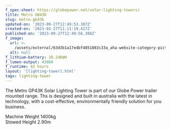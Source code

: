 ```yaml
---
f_spec-sheet: https://globepower.net/solar-lighting-towers/
title: Metro GB43K
slug: metro-gb43k
updated-on: '2023-09-27T12:49:53.387Z'
created-on: '2023-01-27T11:11:19.417Z'
published-on: '2023-09-27T12:49:56.386Z'
f_image:
  url: >-
    /assets/external/63d3b1a17e4bf4851083c33a_aha-website-category-pictures-127.jpeg
  alt: null
f_lithium-battery: 10.24KWH
f_lumen-output: 43000
f_runtime: 42 hours
layout: '[lighting-tower].html'
tags: lighting-tower
---
```


The Metro GP43K Solar Lighting Tower is part of our Globe Power trailer mounted range. Ths is designed and built in australia with the latest in technology, with a cost-effective, environmentally friendly solution for you business.

Machine Weight 1400kg  
Stowed Height 2.90m
